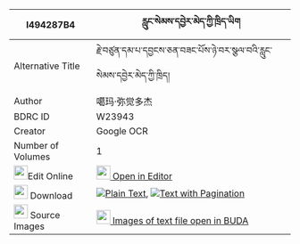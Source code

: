 |I494287B4|རླུང་སེམས་དབྱེར་མེད་ཀྱི་ཁྲིད་ཡིག 
| --- | --- 
|Alternative Title |རྗེ་བཙུན་དམ་པ་དབྱངས་ཅན་བཟང་པོས་ཉེ་བར་སྩལ་བའི་རླུང་སེམས་དབྱེར་མེད་ཀྱི་ཁྲིད།
|Author| 噶玛·弥觉多杰
|BDRC ID | W23943
|Creator | Google OCR
|Number of Volumes| 1
|<img width="25" src="https://img.icons8.com/color/25/000000/edit-property.png">Edit Online| [<img width="25" src="https://avatars.githubusercontent.com/u/45091458?s=200&v=4"> Open in Editor](http://editor.openpecha.org/I494287B4)
|<img width="25" src="https://img.icons8.com/fluent/48/000000/download-2.png"/>  Download | [![](https://img.icons8.com/color/20/000000/txt.png)Plain Text](https://github.com/Openpecha/I494287B4/releases/download/v1/lung_sem_ye_ra_me_kyi_triyik_plain_I494287B4.zip), [![](https://img.icons8.com/color/20/000000/txt.png)Text with Pagination](https://github.com/Openpecha/I494287B4/releases/download/v1/lung_sem_ye_ra_me_kyi_triyik_pages_I494287B4.zip)
|<img width="25" src="https://img.icons8.com/plasticine/100/000000/pictures-folder.png"/>  Source Images | [<img width="25" src="https://library.bdrc.io/icons/BUDA-small.svg"> Images of text file open in BUDA](https://library.bdrc.io/show/bdr:W23943)